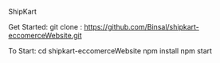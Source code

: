 ShipKart 


Get Started:
 git clone : https://github.com/Binsal/shipkart-eccomerceWebsite.git


To Start:
cd shipkart-eccomerceWebsite
npm install
npm start



